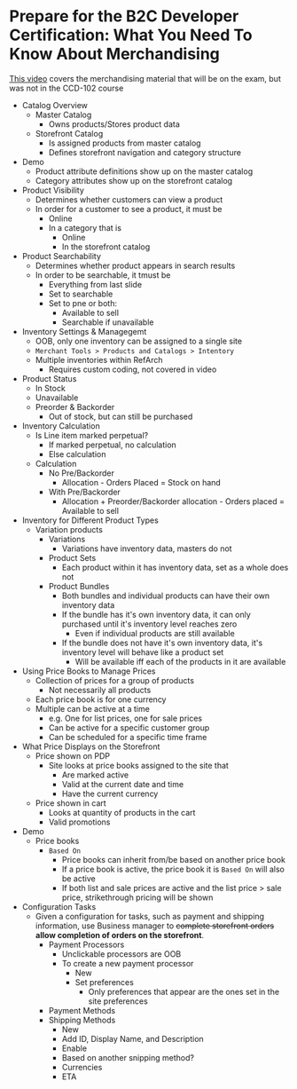 # Prepare for the B2C Developer Certification: What You Need To Know About Merchandising
[This video](https://trailhead.salesforce.com/live/videos/a2r3k000001n2l4/prepare-for-the-b2c-developer-certification-what-you-need-to-know-about-merchandising/) covers the merchandising material that will be on the exam, but was not in the CCD-102 course

- Catalog Overview
    - Master Catalog
        - Owns products/Stores product data
    - Storefront Catalog
        - Is assigned products from master catalog
        - Defines storefront navigation and category structure
- Demo
    - Product attribute definitions show up on the master catalog
    - Category attributes show up on the storefront catalog
- Product Visibility
    - Determines whether customers can view a product
    - In order for a customer to see a product, it must be
        - Online
        - In a category that is
            - Online
            - In the storefront catalog
- Product Searchability
    - Determines whether product appears in search results
    - In order to be searchable, it tmust be
        - Everything from last slide
        - Set to searchable
        - Set to pne or both:
            - Available to sell
            - Searchable if unavailable
- Inventory Settings & Managegemt
    - OOB, only one inventory can be assigned to a single site
    - `Merchant Tools > Products and Catalogs > Intentory`
    - Multiple inventories within RefArch
        - Requires custom coding, not covered in video
- Product Status
    - In Stock
    - Unavailable
    - Preorder & Backorder
        - Out of stock, but can still be purchased
- Inventory Calculation
    - Is Line item marked perpetual?
        - If marked perpetual, no calculation
        - Else calculation
    - Calculation
        - No Pre/Backorder
            - Allocation - Orders Placed = Stock on hand
        - With Pre/Backorder
            - Allocation + Preorder/Backorder allocation - Orders placed = Available to sell
- Inventory for Different Product Types
    - Variation products
        - Variations
            - Variations have inventory data, masters do not
        - Product Sets
            - Each product within it has inventory data, set as a whole does not
        - Product Bundles
            - Both bundles and individual products can have their own inventory data
            - If the bundle has it's own inventory data, it can only purchased until it's  inventory level reaches zero
                - Even if individual products are still available
            - If the bundle does not have it's own inventory data, it's inventory level will behave like a product set
                - Will be available iff each of the products in it are available
- Using Price Books to Manage Prices
    - Collection of prices for a group of products
        - Not necessarily all products
    - Each price book is for one currency
    - Multiple can be active at a time
        - e.g. One for list prices, one for sale prices
        - Can be active for a specific customer group
        - Can be scheduled for a specific time frame
- What Price Displays on the Storefront
    - Price shown on PDP
        - Site looks at price books assigned to the site that
            - Are marked active
            - Valid at the current date and time
            - Have the current currency
    - Price shown in cart
        - Looks at quantity of products in the cart
        - Valid promotions
- Demo
    - Price books
        - `Based On`
            - Price books can inherit from/be based on another price book
            - If a price book is active, the price book it is `Based On` will also be active
            - If both list and sale prices are active and the list price > sale price, strikethrough pricing will be shown
- Configuration Tasks
    - Given a configuration for tasks, such as payment and shipping information, use Business manager to ~~complete storefront orders~~ **allow completion of orders on the storefront**.
        - Payment Processors
            - Unclickable processors are OOB
            - To create a new payment processor
                - New
                - Set preferences
                    - Only preferences that appear are the ones set in the site preferences
        - Payment Methods
        - Shipping Methods
            - New
            - Add ID, Display Name, and Description
            - Enable
            - Based on another snipping method?
            - Currencies
            - ETA
